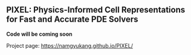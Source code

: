 ## PIXEL: Physics-Informed Cell Representations for Fast and Accurate PDE Solvers

**Code will be coming soon**

Project page: https://namgyukang.github.io/PIXEL/
